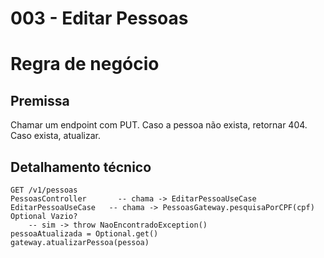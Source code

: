# 003 - Editar Pessoas

# Regra de negócio

## Premissa

Chamar um endpoint com PUT. Caso a pessoa não exista, retornar 404.
Caso exista, atualizar.

## Detalhamento técnico

```
GET /v1/pessoas
PessoasController       -- chama -> EditarPessoaUseCase
EditarPessoaUseCase   -- chama -> PessoasGateway.pesquisaPorCPF(cpf)
Optional Vazio?
    -- sim -> throw NaoEncontradoException()
pessoaAtualizada = Optional.get()
gateway.atualizarPessoa(pessoa)
```

